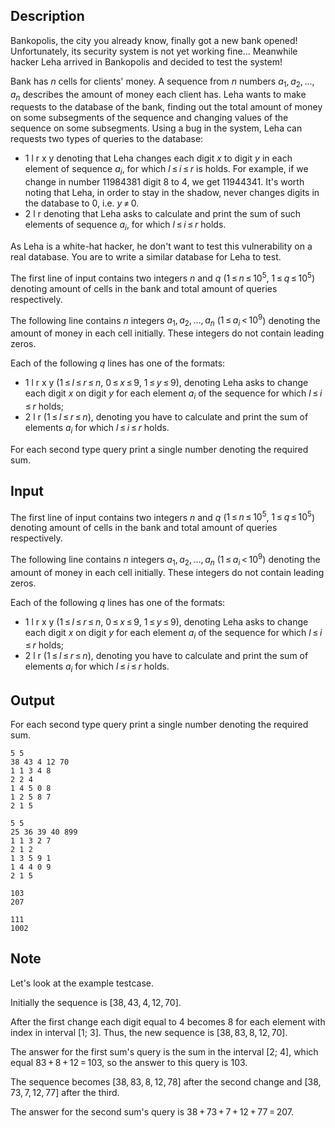 ## Description

<div><p>Bankopolis, the city you already know, finally got a new bank opened! Unfortunately, its security system is not yet working fine... Meanwhile hacker Leha arrived in Bankopolis and decided to test the system!</p><p>Bank has <span class="tex-span"><i>n</i></span> cells for clients' money. A sequence from <span class="tex-span"><i>n</i></span> numbers <span class="tex-span"><i>a</i><sub class="lower-index">1</sub>, <i>a</i><sub class="lower-index">2</sub>, ..., <i>a</i><sub class="lower-index"><i>n</i></sub></span> describes the amount of money each client has. Leha wants to make requests to the database of the bank, finding out the total amount of money on some subsegments of the sequence and changing values of the sequence on some subsegments. Using a bug in the system, Leha can requests two types of queries to the database:</p><ul> <li> <span class="tex-font-style-tt">1 l r x y</span> denoting that Leha changes each digit <span class="tex-span"><i>x</i></span> to digit <span class="tex-span"><i>y</i></span> in each element of sequence <span class="tex-span"><i>a</i><sub class="lower-index"><i>i</i></sub></span>, for which <span class="tex-span"><i>l</i> ≤ <i>i</i> ≤ <i>r</i></span> is holds. For example, if we change in number <span class="tex-span">11984381</span> digit <span class="tex-span">8</span> to <span class="tex-span">4</span>, we get <span class="tex-span">11944341</span>. It's worth noting that Leha, in order to stay in the shadow, never changes digits in the database to <span class="tex-span">0</span>, i.e. <span class="tex-span"><i>y</i> ≠ 0</span>. </li><li> <span class="tex-font-style-tt">2 l r</span> denoting that Leha asks to calculate and print the sum of such elements of sequence <span class="tex-span"><i>a</i><sub class="lower-index"><i>i</i></sub></span>, for which <span class="tex-span"><i>l</i> ≤ <i>i</i> ≤ <i>r</i></span> holds. </li></ul><p>As Leha is a white-hat hacker, he don't want to test this vulnerability on a real database. You are to write a similar database for Leha to test.</p></div><div class="input-specification"><p>The first line of input contains two integers <span class="tex-span"><i>n</i></span> and <span class="tex-span"><i>q</i></span> (<span class="tex-span">1 ≤ <i>n</i> ≤ 10<sup class="upper-index">5</sup></span>, <span class="tex-span">1 ≤ <i>q</i> ≤ 10<sup class="upper-index">5</sup></span>) denoting amount of cells in the bank and total amount of queries respectively. </p><p>The following line contains <span class="tex-span"><i>n</i></span> integers <span class="tex-span"><i>a</i><sub class="lower-index">1</sub>, <i>a</i><sub class="lower-index">2</sub>, ..., <i>a</i><sub class="lower-index"><i>n</i></sub></span> (<span class="tex-span">1 ≤ <i>a</i><sub class="lower-index"><i>i</i></sub> &lt; 10<sup class="upper-index">9</sup></span>) denoting the amount of money in each cell initially. These integers do not contain leading zeros.</p><p>Each of the following <span class="tex-span"><i>q</i></span> lines has one of the formats:</p><ul> <li> <span class="tex-font-style-tt">1 l r x y</span> (<span class="tex-span">1 ≤ <i>l</i> ≤ <i>r</i> ≤ <i>n</i></span>, <span class="tex-span">0 ≤ <i>x</i> ≤ 9</span>, <span class="tex-span">1 ≤ <i>y</i> ≤ 9</span>), denoting Leha asks to change each digit <span class="tex-span"><i>x</i></span> on digit <span class="tex-span"><i>y</i></span> for each element <span class="tex-span"><i>a</i><sub class="lower-index"><i>i</i></sub></span> of the sequence for which <span class="tex-span"><i>l</i> ≤ <i>i</i> ≤ <i>r</i></span> holds; </li><li> <span class="tex-font-style-tt">2 l r</span> (<span class="tex-span">1 ≤ <i>l</i> ≤ <i>r</i> ≤ <i>n</i></span>), denoting you have to calculate and print the sum of elements <span class="tex-span"><i>a</i><sub class="lower-index"><i>i</i></sub></span> for which <span class="tex-span"><i>l</i> ≤ <i>i</i> ≤ <i>r</i></span> holds. </li></ul></div><div class="output-specification"><p>For each second type query print a single number denoting the required sum.</p></div>

## Input

<p>The first line of input contains two integers <span class="tex-span"><i>n</i></span> and <span class="tex-span"><i>q</i></span> (<span class="tex-span">1 ≤ <i>n</i> ≤ 10<sup class="upper-index">5</sup></span>, <span class="tex-span">1 ≤ <i>q</i> ≤ 10<sup class="upper-index">5</sup></span>) denoting amount of cells in the bank and total amount of queries respectively. </p><p>The following line contains <span class="tex-span"><i>n</i></span> integers <span class="tex-span"><i>a</i><sub class="lower-index">1</sub>, <i>a</i><sub class="lower-index">2</sub>, ..., <i>a</i><sub class="lower-index"><i>n</i></sub></span> (<span class="tex-span">1 ≤ <i>a</i><sub class="lower-index"><i>i</i></sub> &lt; 10<sup class="upper-index">9</sup></span>) denoting the amount of money in each cell initially. These integers do not contain leading zeros.</p><p>Each of the following <span class="tex-span"><i>q</i></span> lines has one of the formats:</p><ul> <li> <span class="tex-font-style-tt">1 l r x y</span> (<span class="tex-span">1 ≤ <i>l</i> ≤ <i>r</i> ≤ <i>n</i></span>, <span class="tex-span">0 ≤ <i>x</i> ≤ 9</span>, <span class="tex-span">1 ≤ <i>y</i> ≤ 9</span>), denoting Leha asks to change each digit <span class="tex-span"><i>x</i></span> on digit <span class="tex-span"><i>y</i></span> for each element <span class="tex-span"><i>a</i><sub class="lower-index"><i>i</i></sub></span> of the sequence for which <span class="tex-span"><i>l</i> ≤ <i>i</i> ≤ <i>r</i></span> holds; </li><li> <span class="tex-font-style-tt">2 l r</span> (<span class="tex-span">1 ≤ <i>l</i> ≤ <i>r</i> ≤ <i>n</i></span>), denoting you have to calculate and print the sum of elements <span class="tex-span"><i>a</i><sub class="lower-index"><i>i</i></sub></span> for which <span class="tex-span"><i>l</i> ≤ <i>i</i> ≤ <i>r</i></span> holds. </li></ul>

## Output

<p>For each second type query print a single number denoting the required sum.</p>





```input1
5 5
38 43 4 12 70
1 1 3 4 8
2 2 4
1 4 5 0 8
1 2 5 8 7
2 1 5

```




```input2
5 5
25 36 39 40 899
1 1 3 2 7
2 1 2
1 3 5 9 1
1 4 4 0 9
2 1 5

```




```output1
103
207

```




```output2
111
1002

```



## Note

<p>Let's look at the example testcase.</p><p>Initially the sequence is <span class="tex-span">[38, 43, 4, 12, 70]</span>. </p><p>After the first change each digit equal to <span class="tex-span">4</span> becomes <span class="tex-span">8</span> for each element with index in interval <span class="tex-span">[1;&nbsp;3]</span>. Thus, the new sequence is <span class="tex-span">[38, 83, 8, 12, 70]</span>.</p><p>The answer for the first sum's query is the sum in the interval <span class="tex-span">[2;&nbsp;4]</span>, which equal <span class="tex-span">83 + 8 + 12 = 103</span>, so the answer to this query is <span class="tex-span">103</span>.</p><p>The sequence becomes <span class="tex-span">[38, 83, 8, 12, 78]</span> after the second change and <span class="tex-span">[38, 73, 7, 12, 77]</span> after the third.</p><p>The answer for the second sum's query is <span class="tex-span">38 + 73 + 7 + 12 + 77 = 207</span>.</p>
